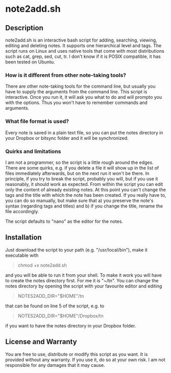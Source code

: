 # note2add.sh

## Description

note2add.sh is an interactive bash script for adding, searching,
viewing, editing and deleting notes. It supports one hierarchical
level and tags. The script runs on Linux and uses native tools
that come with most distributions such as cat, grep, sed, cut,
tr. I don't know if it is POSIX compatible, it has been tested on
Ubuntu.

### How is it different from other note-taking tools?

There are other note-taking tools for the command line, but
usually you have to supply the arguments from the command line.
This script is interactive. Once you run it, it will ask you what
to do and will prompto you with the options. Thus you won't have
to remember commands and arguments.

### What file format is used?

Every note is saved in a plain text file, so you can put the
notes directory in your Dropbox or bitsync folder and it will be
synchronized.

### Quirks and limitations

I am not a programmer, so the script is a little rough around the
edges. There are some quirks, e.g. if you delete a file it will
show up in the list of files immediately afterwards, but on the
next run it won't be there. In principle, if you try to break the
script, probably you will, but if you use it reasonably, it
should work as expected.  From within the script you can edit
only the content of already existing notes. At this point you
can't change the tags and the title with which the note has been
created. If you really have to, you can do so manually, but make
sure that a) you preserve the note's syntax (regarding tags and
titles) and b) if you change the title, rename the file
accordingly.

The script defaults to "nano" as the editor for the notes.

## Installation

Just download the script to your path (e.g. "/usr/local/bin"),
make it executable with

> chmod +x note2add.sh

and you will be able to run it from your shell.  To make it work
you will have to create the notes directory first.  For me it is
"~/tn". You can change the notes directory by opening the script
with your favourite editor and editing 

> NOTES2ADD_DIR="$HOME"/tn

that can be found on line 5 of the script, e.g. to

> NOTES2ADD_DIR="$HOME"/Dropbox/tn

if you want to have the notes directory in your Dropbox folder.

## License and Warranty

You are free to use, distribute or modify this script as you
want. It is provided without any warranty. If you use it, do so
at your own risk. I am not responsible for any damages that it
may cause.
